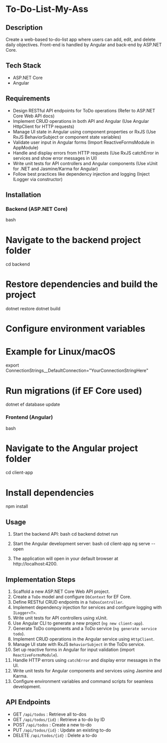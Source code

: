 # To-Do-List-My-Ass

Description
---
Create a web-based to-do-list app where users can add, edit, and delete daily objectives. Front-end is handled by Angular and back-end by ASP.NET Core.

## Tech Stack

- ASP.NET Core
- Angular

## Requirements

- Design RESTful API endpoints for ToDo operations (Refer to ASP.NET Core Web API docs)
- Implement CRUD operations in both API and Angular (Use Angular HttpClient for HTTP requests)
- Manage UI state in Angular using component properties or RxJS (Use RxJS BehaviorSubject or component state variables)
- Validate user input in Angular forms (Import ReactiveFormsModule in AppModule)
- Handle and display errors from HTTP requests (Use RxJS catchError in services and show error messages in UI)
- Write unit tests for API controllers and Angular components (Use xUnit for .NET and Jasmine/Karma for Angular)
- Follow best practices like dependency injection and logging (Inject ILogger<T> via constructor)

## Installation

### Backend (ASP.NET Core)
bash
# Navigate to the backend project folder
cd backend

# Restore dependencies and build the project
dotnet restore
dotnet build

# Configure environment variables
# Example for Linux/macOS
export ConnectionStrings__DefaultConnection="YourConnectionStringHere"

# Run migrations (if EF Core used)
dotnet ef database update


### Frontend (Angular)
bash
# Navigate to the Angular project folder
cd client-app

# Install dependencies
npm install


## Usage

1. Start the backend API:
bash
cd backend
dotnet run

2. Start the Angular development server:
bash
cd client-app
ng serve --open

3. The application will open in your default browser at http://localhost:4200.

## Implementation Steps

1. Scaffold a new ASP.NET Core Web API project.
2. Create a `ToDo` model and configure `DbContext` for EF Core.
3. Define RESTful CRUD endpoints in a `ToDosController`.
4. Implement dependency injection for services and configure logging with `ILogger<T>`.
5. Write unit tests for API controllers using xUnit.
6. Use Angular CLI to generate a new project (`ng new client-app`).
7. Generate ToDo components and a ToDo service (`ng generate service todo`).
8. Implement CRUD operations in the Angular service using `HttpClient`.
9. Manage UI state with RxJS `BehaviorSubject` in the ToDo service.
10. Set up reactive forms in Angular for input validation (import `ReactiveFormsModule`).
11. Handle HTTP errors using `catchError` and display error messages in the UI.
12. Write unit tests for Angular components and services using Jasmine and Karma.
13. Configure environment variables and command scripts for seamless development.

## API Endpoints

- GET `/api/todos` : Retrieve all to-dos
- GET `/api/todos/{id}` : Retrieve a to-do by ID
- POST `/api/todos` : Create a new to-do
- PUT `/api/todos/{id}` : Update an existing to-do
- DELETE `/api/todos/{id}` : Delete a to-do
